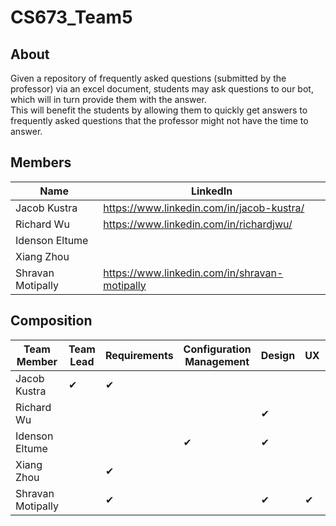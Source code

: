 # CS673_Team5

## About
Given a repository of frequently asked questions (submitted by the professor) via an excel document, 
students may ask questions to our bot, which will in turn provide them with the answer.  
This will benefit the students by allowing them to quickly get answers to frequently asked questions 
that the professor might not have the time to answer.

## Members

| Name | LinkedIn |
|---|---|
| Jacob Kustra | https://www.linkedin.com/in/jacob-kustra/ |
| Richard Wu | https://www.linkedin.com/in/richardjwu/ |
| Idenson Eltume | |
| Xiang Zhou | | https://www.linkedin.com/in/xiang-zhou-1ba0419b/ |
| Shravan Motipally | https://www.linkedin.com/in/shravan-motipally | 

## Composition

| Team Member | Team Lead | Requirements | Configuration Management | Design | UX | Test |
| --- | --- | --- | --- | --- | --- | --- | 
| Jacob Kustra | ✔ | ✔ |
| Richard Wu | | | |✔ | |✔ |
| Idenson Eltume | | |✔ |✔ |
| Xiang Zhou | |✔ | | | |✔ |
| Shravan Motipally | |✔ | |✔ |✔ | 
